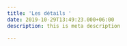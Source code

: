 ```yaml
---
title: 'Les détails '
date: 2019-10-29T13:49:23.000+06:00
description: this is meta description

---
```

